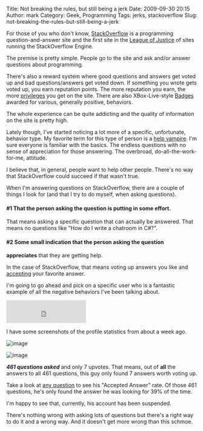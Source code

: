 Title: Not breaking the rules, but still being a jerk
Date: 2009-09-30 20:15
Author: mark
Category: Geek, Programming
Tags: jerks, stackoverflow
Slug: not-breaking-the-rules-but-still-being-a-jerk

For those of you who don't know, [StackOverflow][] is a programming
question-and-answer site and the first site in the [League of Justice][]
of sites running the StackOverflow Engine.

The premise is pretty simple. People go to the site and ask and/or
answer questions about programming.

There's also a reward system where good questions and answers get voted
up and bad questions/answers get voted down. If something you wrote gets
voted up, you earn reputation points. The more reputation you earn, the
more [privileges][] you get on the site. There are also XBox-Live-style
[Badges][] awarded for various, generally positive, behaviors.

The whole experience can be quite addicting and the quality of
information on the site is pretty high.

Lately though, I've started noticing a lot more of a specific,
unfortunate, behavior type. My favorite term for this type of person is
a [help vampire][]. I'm sure everyone is familiar with the basics. The
endless questions with no sense of appreciation for those answering. The
overbroad, do-all-the-work-for-me, attitude.

I believe that, in general, people want to help other people. There's no
way that StackOverflow could succeed if that wasn't true.

When I'm answering questions on StackOverflow, there are a couple of
things I look for (and that I try to do myself, when asking questions).

#### \#1 That the person asking the question is putting in some effort.


That means asking a specific question that can actually be answered.
That means no questions like "How do I write a chatroom in C\#?".

#### \#2 Some small indication that the person asking the question
**appreciates** that they are getting help.


In the case of StackOverflow, that means voting up answers you like and
[accepting][] your favorite answer.

I'm going to go ahead and pick on a specific user who is a fantastic
example of all the negative behaviors I've been talking about.

<iframe src="http://stackoverflow.com/users/flair/104015.html?theme=clean" marginwidth="0" marginheight="0" frameborder="0" scrolling="no" width="210" height="60"></iframe>

I have some screenshots of the profile statistics from about a week ago.

![image][]

![image][1]

***461 questions asked*** and only 7 upvotes. That means, out of **all**
the answers to all 461 questions, this guy only found 7 answers worth
voting up.

Take a look at [any question][] to see his "Accepted Answer" rate. Of
those 461 questions, he's only found the answer he was looking for 39%
of the time.

I'm happy to see that, currently, his account has been suspended.

There's nothing wrong with asking lots of questions but there's a right
way to do it and a wrong way. And it doesn't get more wrong than this
schmoe.

  [StackOverflow]: http://stackoverflow.com/
  [League of Justice]: http://blog.stackoverflow.com/2009/07/why-cant-you-have-just-one-site/
  [privileges]: http://stackoverflow.com/faq
  [Badges]: http://stackoverflow.com/badges
  [help vampire]: http://slash7.com/pages/vampires
  [accepting]: http://meta.stackoverflow.com/questions/5234/accepting-answers-what-is-it-all-about
  [image]: http://farm3.static.flickr.com/2441/3947724468_8b94bf1d19.jpg
  [1]: http://farm3.static.flickr.com/2581/3946943563_bb90e7d0a5.jpg
  [any question]: http://stackoverflow.com/questions/1326015/whats-the-difference-between-b-and-strong-closed
